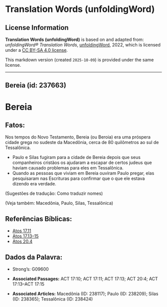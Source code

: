 # Translation Words (unfoldingWord)

## License Information

**Translation Words (unfoldingWord)** is based on and adapted from: _unfoldingWord® Translation Words_, [unfoldingWord](https://unfoldingword.org/utw), 2022, which is licensed under a [CC BY-SA 4.0 license](https://creativecommons.org/licenses/by-sa/4.0/legalcode.en).

This markdown version (created `2025-10-09`) is provided under the same license.



--------------------------------

## Bereia (id: 237663)

Bereia
======

Fatos:
------

Nos tempos do Novo Testamento, Bereia (ou Beroia) era uma próspera cidade grega no sudeste da Macedônia, cerca de 80 quilômetros ao sul de Tessalônica.

* Paulo e Silas fugiram para a cidade de Bereia depois que seus companheiros cristãos os ajudaram a escapar de certos judeus que haviam causado problemas para eles em Tessalônica.
* Quando as pessoas que viviam em Bereia ouviram Paulo pregar, elas pesquisaram nas Escrituras para confirmar que o que ele estava dizendo era verdade.

(Sugestões de tradução: Como traduzir nomes)

(Veja também: Macedônia, Paulo, Silas, Tessalônica)

Referências Bíblicas:
---------------------

* [Atos 17\.11](https://ref.ly/Acts17:11)
* [Atos 17\.13–15](https://ref.ly/Acts17:13-Acts17:15)
* [Atos 20\.4](https://ref.ly/Acts20:4)

Dados da Palavra:
-----------------

* Strong’s: G09600

* **Associated Passages:** ACT 17:10; ACT 17:11; ACT 17:13; ACT 20:4; ACT 17:13–ACT 17:15
* **Associated Articles:** Macedônia (ID: 238117); Paulo (ID: 238209); Silas (ID: 238365); Tessalônica (ID: 238424)

